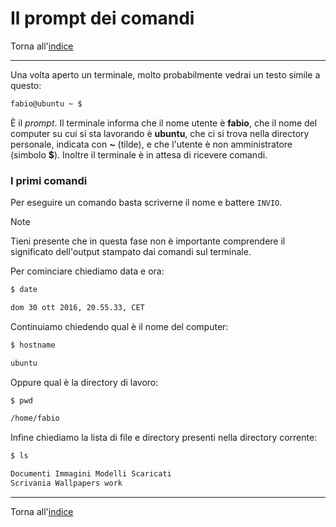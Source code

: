 # Il prompt dei comandi

Torna all'[indice](../toc.md)

---

Una volta aperto un terminale, molto probabilmente vedrai un testo simile a questo:

```bash
fabio@ubuntu ~ $
```

È il _prompt_. Il terminale informa che il nome utente è **fabio**, che il
nome del computer su cui si sta lavorando è **ubuntu**, che ci si trova
nella directory personale, indicata con **~** (tilde), e che l'utente è
non amministratore (simbolo **$**). Inoltre il terminale è in attesa di ricevere comandi.

### I primi comandi

Per eseguire un comando basta scriverne il nome e battere `INVIO`.

> [!NOTE]
> Tieni presente che in questa fase non è importante comprendere
> il significato dell'output stampato dai comandi sul terminale.

Per cominciare chiediamo data e ora:

```bash
$ date

dom 30 ott 2016, 20.55.33, CET
```

Continuiamo chiedendo qual è il nome del computer:

```bash
$ hostname

ubuntu
```

Oppure qual è la directory di lavoro:

```bash
$ pwd

/home/fabio
```

Infine chiediamo la lista di file e directory presenti nella directory corrente:

```bash
$ ls

Documenti Immagini Modelli Scaricati
Scrivania Wallpapers work
```

---

Torna all'[indice](../toc.md)
